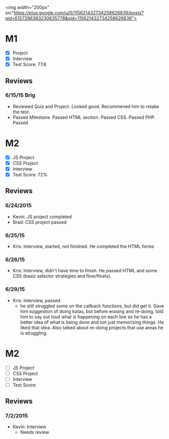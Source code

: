 <img width="200px" src"https://plus.google.com/u/0/115621432734258626839/posts?pid=6157286363230635778&oid=115621432734258626839">

# M1

- [x] Project 
- [x] Interview
- [x] Test Score: 77.6

## Reviews

### 6/15/15 Brig
- Reviewed Quiz and Project. Looked good. Recommened him to retake the test.
- Passed Milestone. Passed HTML section. Passed CSS. Passed PHP. Passed

# M2

- [x] JS Project 
- [x] CSS Project 
- [x] Interview
- [x] Test Score: 72%

## Reviews

### 6/24/2015

- Kevin: JS project completed
- Brad: CSS project passed

### 6/25/15
- Kris: Interview, started, not finished. He completed the HTML forms

### 6/26/15
- Kris: Interview, didn't have time to finish. He passed HTML and some CSS (basic selector strategies and flow/floats). 

### 6/29/15
- Kris: Interview, passed
  - he still struggled some on the callback functions, but did get it. Gave him suggestion of doing katas, but before erasing and re-doing, told him to say out loud what is happening on each line so he has a better idea of what is being done and not just memorizing things. He liked that idea. Also talked about re-doing projects that use areas he is struggling. 

# M2

- [ ] JS Project 
- [ ] CSS Project 
- [ ] Interview
- [ ] Test Score: 

## Reviews

### 7/2/2015

- Kevin: Interview
  - Needs review
